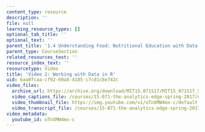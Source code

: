 ```yaml
---
content_type: resource
description: ''
file: null
learning_resource_types: []
optional_tab_title: ''
optional_text: ''
parent_title: '1.4 Understanding Food: Nutritional Education with Data  (Recitation)'
parent_type: CourseSection
related_resources_text: ''
resource_index_text: ''
resourcetype: Video
title: 'Video 2: Working with Data in R'
uid: 6aa8fcaa-cf92-69a8-4185-c7cd1c8e742c
video_files:
  archive_url: https://archive.org/download/MIT15.071S17/MIT15_071S17_Session_1.4.03_300k.mp4
  video_captions_file: /courses/15-071-the-analytics-edge-spring-2017/ddb7e1bf0c01598cb0a9f97d682c8c8b_exav1FKMfbw.vtt
  video_thumbnail_file: https://img.youtube.com/vi/oTnXMW4mx-c/default.jpg
  video_transcript_file: /courses/15-071-the-analytics-edge-spring-2017/a6a05c9f47644b1eab2d65437f6dc0fe_exav1FKMfbw.pdf
video_metadata:
  youtube_id: oTnXMW4mx-c
---
```

